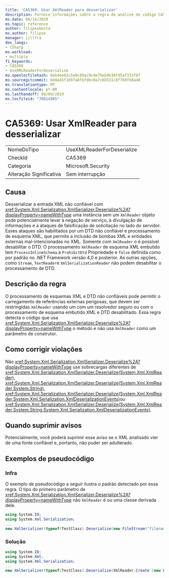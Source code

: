 ```yaml
---
title: 'CA5369: Usar XmlReader para desserializar'
description: Fornece informações sobre a regra de análise de código CA5369, incluindo causas, como corrigir violações e quando suprimir.
ms.date: 08/14/2019
ms.topic: reference
author: filipsebesta
ms.author: filipse
manager: jillfra
dev_langs:
- CSharp
ms.workload:
- multiple
f1_keywords:
- CA5369
- UseXMLReaderForDeserialize
ms.openlocfilehash: 6eb4ee02c5e0c89ac9c4e75eb4b36fd5af333f8f
ms.sourcegitcommit: bd4e45f1697a8fbfdbc0a7c6b531c8f7b9fb8a48
ms.translationtype: MT
ms.contentlocale: pt-BR
ms.lasthandoff: 09/09/2019
ms.locfileid: "70814985"
---
```

# <a name="ca5369-use-xmlreader-for-deserialize"></a>CA5369: Usar XmlReader para desserializar

|||
|-|-|
|NomeDoTipo|UseXMLReaderForDeserialize|
|CheckId|CA5369|
|Categoria|Microsoft.Security|
|Alteração Significativa|Sem interrupção|

## <a name="cause"></a>Causa

Desserializar a entrada XML não confiável com <xref:System.Xml.Serialization.XmlSerializer.Deserialize%2A?displayProperty=nameWithType> uma instância sem um `XmlReader` objeto pode potencialmente levar à negação de serviço, à divulgação de informações e a ataques de falsificação de solicitação no lado do servidor. Esses ataques são habilitados por um DTD não confiável e processamento de esquema XML, que permite a inclusão de bombas XML e entidades externas mal-intencionadas no XML. Somente com `XmlReader` o é possível desabilitar o DTD. O processamento `XmlReader` de esquema XML embutido tem `ProcessInlineSchema` a `ProhibitDtd` Propriedade e `false` definida como por padrão no .NET Framework versão 4,0 e posterior. As outras opções, como `Stream`, `TextReader`e `XmlSerializationReader` não podem desabilitar o processamento de DTD.

## <a name="rule-description"></a>Descrição da regra

O processamento de esquemas XML e DTD não confiáveis pode permitir o carregamento de referências externas perigosas, que devem ser restringidas `XmlReader` usando um com um resolvedor seguro ou com o processamento de esquema embutido XML e DTD desabilitado. Essa regra detecta o código que usa <xref:System.Xml.Serialization.XmlSerializer.Deserialize%2A?displayProperty=nameWithType> o método e não usa `XmlReader` como um parâmetro de construtor.

## <a name="how-to-fix-violations"></a>Como corrigir violações

Não <xref:System.Xml.Serialization.XmlSerializer.Deserialize%2A?displayProperty=nameWithType> use sobrecargas diferentes de <xref:System.Xml.Serialization.XmlSerializer.Deserialize(System.Xml.XmlReader)>, <xref:System.Xml.Serialization.XmlSerializer.Deserialize(System.Xml.XmlReader,System.String)>, <xref:System.Xml.Serialization.XmlSerializer.Deserialize(System.Xml.XmlReader,System.Xml.Serialization.XmlDeserializationEvents)>ou <xref:System.Xml.Serialization.XmlSerializer.Deserialize(System.Xml.XmlReader,System.String,System.Xml.Serialization.XmlDeserializationEvents)>.

## <a name="when-to-suppress-warnings"></a>Quando suprimir avisos

Potencialmente, você poderá suprimir esse aviso se o XML analisado vier de uma fonte confiável e, portanto, não puder ser adulterado.

## <a name="pseudo-code-examples"></a>Exemplos de pseudocódigo

### <a name="violation"></a>Infra

O exemplo de pseudocódigo a seguir ilustra o padrão detectado por essa regra.
O tipo do primeiro parâmetro de <xref:System.Xml.Serialization.XmlSerializer.Deserialize%2A?displayProperty=nameWithType> não `XmlReader` é ou uma classe derivada dele.

```csharp
using System.IO;
using System.Xml.Serialization;
...
new XmlSerializer(typeof(TestClass).Deserialize(new FileStream("filename", FileMode.Open));
```

### <a name="solution"></a>Solução

```csharp
using System.IO;
using System.Xml;
using System.Xml.Serialization;
...
new XmlSerializer(typeof(TestClass).Deserialize(XmlReader.Create (new FileStream("filename", FileMode.Open)));
```

